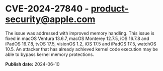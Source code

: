# CVE-2024-27840 - product-security@apple.com

The issue was addressed with improved memory handling. This issue is fixed in macOS Ventura 13.6.7, macOS Monterey 12.7.5, iOS 16.7.8 and iPadOS 16.7.8, tvOS 17.5, visionOS 1.2, iOS 17.5 and iPadOS 17.5, watchOS 10.5. An attacker that has already achieved kernel code execution may be able to bypass kernel memory protections.

**Publish date:** 2024-06-10
